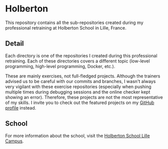 # Holberton
This repository contains all the sub-repositories created during my professional retraining at Holberton School in Lille, France.

## Detail
Each directory is one of the repositories I created during this professional retraining. Each of these directories covers a different topic (low-level programming, high-level programming, Docker, etc.).

These are mainly exercises, not full-fledged projects. Although the trainers advised us to be careful with our commits and branches, I wasn't always very vigilant with these exercise repositories (especially when pushing multiple times during debugging sessions and the online checker kept showing an error). Therefore, these projects are not the most representative of my skills. I invite you to check out the featured projects on my [GitHub profile](https://github.com/OursBlanc42) instead.

## School
For more information about the school, visit the [Holberton School Lille Campus](https://www.holbertonschool.fr/campus/lille).
